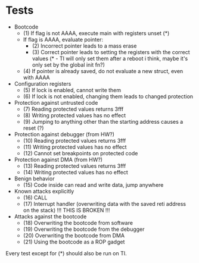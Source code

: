 # Tests

- Bootcode
  - (1) If flag is not AAAA, execute main with registers unset (*)
  - If flag is AAAA, evaluate pointer:
    - (2) Incorrect pointer leads to a mass erase
    - (3) Correct pointer leads to setting the registers with the correct values (* - TI will only set them after a reboot i think, maybe it's only set by the global init fn?)
  - (4) If pointer is already saved, do not evaluate a new struct, even with AAAA
- Configuration registers
  - (5) If lock is enabled, cannot write them
  - (6) If lock is not enabled, changing them leads to changed protection
- Protection against untrusted code
  - (7) Reading protected values returns 3fff
  - (8) Writing protected values has no effect
  - (9) Jumping to anything other than the starting address causes a reset (?)
- Protection against debugger (from HW?)
  - (10) Reading protected values returns 3fff
  - (11) Writing protected values has no effect
  - (12) Cannot set breakpoints on protected code
- Protection against DMA (from HW?)
  - (13) Reading protected values returns 3fff
  - (14) Writing protected values has no effect
- Benign behavior
  - (15) Code inside can read and write data, jump anywhere
- Known attacks explicitly
  - (16) CALL
  - (17) Interrupt handler (overwriting data with the saved reti address on the stack)  !!! THIS IS BROKEN !!!
- Attacks against the bootcode
  - (18) Overwriting the bootcode from software
  - (19) Overwriting the bootcode from the debugger
  - (20) Overwriting the bootcode from DMA
  - (21) Using the bootcode as a ROP gadget

Every test except for (*) should also be run on TI.
